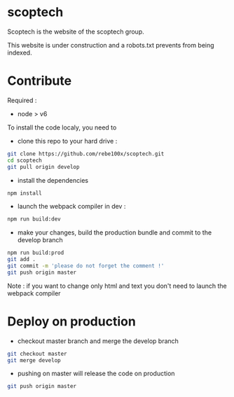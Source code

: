 # scoptech

Scoptech is the website of the scoptech group.

This website is under construction and a robots.txt prevents from being indexed.


# Contribute

Required :

- node > v6

To install the code localy, you need to
 - clone this repo to your hard drive :
 ```sh
 git clone https://github.com/rebe100x/scoptech.git
 cd scoptech
 git pull origin develop
 ```
- install the dependencies
```sh
npm install
```

- launch the webpack compiler in dev :
```sh
npm run build:dev
```

- make your changes, build the production bundle and commit to the develop branch
```sh
npm run build:prod
git add .
git commit -m 'please do not forget the comment !'
git push origin master
```

Note : if you want to change only html and text you don't need to launch the webpack compiler

# Deploy on production


 - checkout master branch and merge the develop branch
 ```sh
 git checkout master
 git merge develop
 ```

- pushing on master will release the code on production
 ```sh
 git push origin master
 ```

